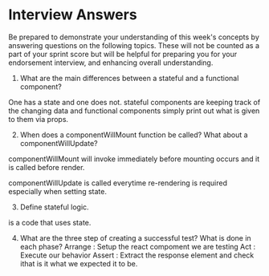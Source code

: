 # Interview Answers
Be prepared to demonstrate your understanding of this week's concepts by answering questions on the following topics. These will not be counted as a part of your sprint score but will be helpful for preparing you for your endorsement interview, and enhancing overall understanding.


1. What are the main differences between a stateful and a functional component?

One has a state and one does not. stateful components are keeping track of the changing data and functional components simply print out what is given to them via props.


2. When does a componentWillMount function be called? What about a componentWillUpdate?

componentWillMount will invoke immediately before mounting occurs and it is called before render.

componentWillUpdate is called everytime re-rendering is required especially when setting state.

3. Define stateful logic.

is a code that uses state.


4. What are the three step of creating a successful test? What is done in each phase?
Arrange : Setup the react compoment we are testing
Act : Execute our behavior
Assert : Extract the response element and check ithat is it what we expected it to be.